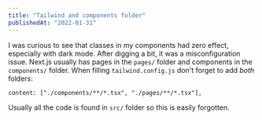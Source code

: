 ```yaml
---
title: "Tailwind and components folder"
publishedAt: "2022-01-31"
---
```


I was curious to see that classes in my components had zero effect, especially with dark mode. After digging a bit, it was a misconfiguration issue.
Next.js usually has pages in the `pages/` folder and components in the `components/` folder. When filling `tailwind.config.js` don't forget to add _both_ folders:

```
content: ["./components/**/*.tsx", "./pages/**/*.tsx"],
```

Usually all the code is found in `src/` folder so this is easily forgotten.
